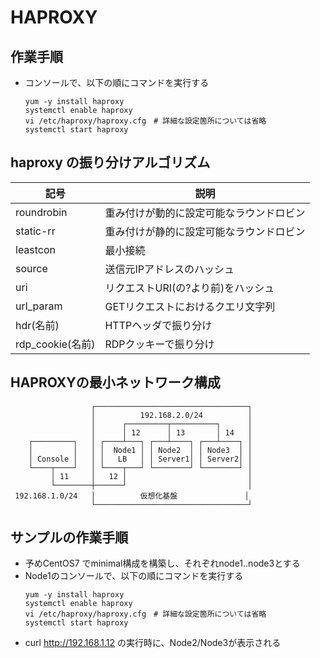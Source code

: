 
# HAPROXY

## 作業手順

- コンソールで、以下の順にコマンドを実行する
  ```
  yum -y install haproxy
  systemctl enable haproxy
  vi /etc/haproxy/haproxy.cfg　# 詳細な設定箇所については省略
  systemctl start haproxy
  ```

## haproxy の振り分けアルゴリズム

|記号|説明|
|---|---|
|roundrobin|重み付けが動的に設定可能なラウンドロビン|
|static-rr|重み付けが静的に設定可能なラウンドロビン|
|leastcon|最小接続|
|source|送信元IPアドレスのハッシュ|
|uri|リクエストURI(の?より前)をハッシュ|
|url_param|GETリクエストにおけるクエリ文字列|
|hdr(名前)|HTTPヘッダで振り分け|
|rdp_cookie(名前)|RDPクッキーで振り分け|

## HAPROXYの最小ネットワーク構成

```
                  ┌──────────────────────────────────┐
                  │          192.168.2.0/24          │
                  │      ┌─────────┬──────────┐      │
                  │      │ 12      │ 13       │ 14   │
    ┌─────────┐   │ ┌────┴───┐ ┌───┴────┐ ┌───┴────┐ │
    │         │   │ │  Node1 │ │ Node2  │ │ Node3  │ │
    │ Console │   │ │   LB   │ │ Server1│ │ Server2│ │
    └────┬────┘   │ └────┬───┘ └────────┘ └────────┘ │
         │ 11     │   12 │                           │
         └────────┼──────┘                           │
 192.168.1.0/24   │          仮想化基盤               │
                  └──────────────────────────────────┘
```

## サンプルの作業手順

- 予めCentOS7 でminimal構成を構築し、それぞれnode1..node3とする
- Node1のコンソールで、以下の順にコマンドを実行する
  ```
  yum -y install haproxy
  systemctl enable haproxy
  vi /etc/haproxy/haproxy.cfg　# 詳細な設定箇所については省略
  systemctl start haproxy
  ```
- curl http://192.168.1.12 の実行時に、Node2/Node3が表示される

